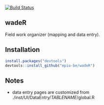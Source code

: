 [![Build Status](https://travis-ci.org/mpio-be/wadeR.svg?branch=master)](https://travis-ci.org/mpio-be/wadeR)


wadeR
------------
 Field work organizer (mapping and data entry).

Installation
------------

``` r
install.packages("devtools")
devtools::install_github("mpio-be/wadeR")
```

Notes
------------
 - data entry pages are customized from ./inst/UI/DataEntry/_TABLENAME_/global.R
 

 